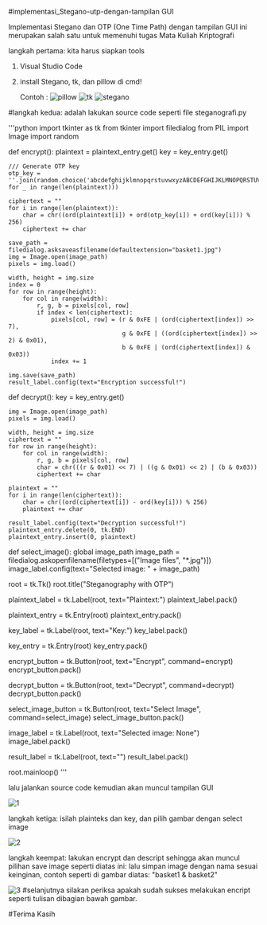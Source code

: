 #implementasi_Stegano-utp-dengan-tampilan GUI

Implementasi Stegano dan OTP (One Time Path) dengan tampilan GUI ini merupakan salah satu untuk memenuhi tugas Mata Kuliah Kriptografi

langkah pertama: kita harus siapkan tools
 1. Visual Studio Code
 2. install Stegano, tk, dan pillow di cmd!

    Contoh : ![pillow](https://github.com/fauzifarhansyah/implementasistegano-utp_GUI/assets/127401431/a0f1ca13-6ad3-469a-b639-8e3cb91289b6)
             ![tk](https://github.com/fauzifarhansyah/implementasistegano-utp_GUI/assets/127401431/4ef28ca1-0b45-4c1d-bf08-f48b3eca3ff4)
             ![stegano](https://github.com/fauzifarhansyah/implementasistegano-utp_GUI/assets/127401431/802cef94-3322-4aa4-855b-a67b8935f001)

#langkah kedua: adalah lakukan source code seperti file steganografi.py

'''python
import tkinter as tk
from tkinter import filedialog
from PIL import Image
import random

def encrypt():
    plaintext = plaintext_entry.get()
    key = key_entry.get()

    /// Generate OTP key
    otp_key = ''.join(random.choice('abcdefghijklmnopqrstuvwxyzABCDEFGHIJKLMNOPQRSTUVWXYZ0123456789') for _ in range(len(plaintext)))

    ciphertext = ""
    for i in range(len(plaintext)):
        char = chr((ord(plaintext[i]) + ord(otp_key[i]) + ord(key[i])) % 256)
        ciphertext += char

    save_path = filedialog.asksaveasfilename(defaultextension="basket1.jpg")
    img = Image.open(image_path)
    pixels = img.load()

    width, height = img.size
    index = 0
    for row in range(height):
        for col in range(width):
            r, g, b = pixels[col, row]
            if index < len(ciphertext):
                pixels[col, row] = (r & 0xFE | (ord(ciphertext[index]) >> 7),
                                    g & 0xFE | ((ord(ciphertext[index]) >> 2) & 0x01),
                                    b & 0xFE | (ord(ciphertext[index]) & 0x03))
                index += 1

    img.save(save_path)
    result_label.config(text="Encryption successful!")

def decrypt():
    key = key_entry.get()

    img = Image.open(image_path)
    pixels = img.load()

    width, height = img.size
    ciphertext = ""
    for row in range(height):
        for col in range(width):
            r, g, b = pixels[col, row]
            char = chr(((r & 0x01) << 7) | ((g & 0x01) << 2) | (b & 0x03))
            ciphertext += char

    plaintext = ""
    for i in range(len(ciphertext)):
        char = chr((ord(ciphertext[i]) - ord(key[i])) % 256)
        plaintext += char

    result_label.config(text="Decryption successful!")
    plaintext_entry.delete(0, tk.END)
    plaintext_entry.insert(0, plaintext)

def select_image():
    global image_path
    image_path = filedialog.askopenfilename(filetypes=[("Image files", "*.jpg")])
    image_label.config(text="Selected image: " + image_path)

root = tk.Tk()
root.title("Steganography with OTP")

plaintext_label = tk.Label(root, text="Plaintext:")
plaintext_label.pack()

plaintext_entry = tk.Entry(root)
plaintext_entry.pack()

key_label = tk.Label(root, text="Key:")
key_label.pack()

key_entry = tk.Entry(root)
key_entry.pack()

encrypt_button = tk.Button(root, text="Encrypt", command=encrypt)
encrypt_button.pack()

decrypt_button = tk.Button(root, text="Decrypt", command=decrypt)
decrypt_button.pack()

select_image_button = tk.Button(root, text="Select Image", command=select_image)
select_image_button.pack()

image_label = tk.Label(root, text="Selected image: None")
image_label.pack()

result_label = tk.Label(root, text="")
result_label.pack()

root.mainloop()
'''


lalu jalankan source code kemudian akan muncul tampilan GUI

![1](https://github.com/fauzifarhansyah/implementasistegano-utp_GUI/assets/127401431/70773724-5490-4468-8103-6007958bc271)

 langkah ketiga: isilah plainteks dan key, dan pilih gambar dengan select image

![2](https://github.com/fauzifarhansyah/implementasistegano-utp_GUI/assets/127401431/10dabad9-ce7f-43e7-b5c8-8daff64177c2)

langkah keempat: lakukan encrypt dan descript sehingga akan muncul pilihan save image seperti diatas ini:
lalu simpan image dengan nama sesuai keinginan, contoh seperti di gambar diatas: "basket1 & basket2"
 

![3](https://github.com/fauzifarhansyah/implementasistegano-utp_GUI/assets/127401431/d345c217-5536-496b-ad17-3ff0c8fdd292)
#selanjutnya silakan periksa apakah sudah sukses melakukan encript seperti tulisan dibagian bawah gambar.

#Terima Kasih 

